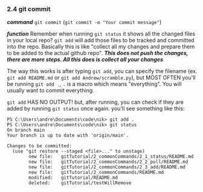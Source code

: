 ### 2.4 git commit

***command***
`git commit` (`git commit -m "Your commit message"`)

***function***
Remember when running `git status` it shows all the changed files in your local repo? `git add` will add those files to be tracked and committed into the repo. Basically this is like "collect all my changes and prepare them to be added to the actual github repo". ***This does not push the changes, there are more steps. All this does is collect all your changes***

The way this works is after typing `git add`, you can specify the filename (ex. `git add README.md` or `git add Andrew/scramble.py`), but MOST OFTEN you'll be running `git add .`, `.` is a macro which means "everything". You will usually want to commit everything.

`git add` HAS NO OUTPUT! but, after running, you can check if they are added by running `git status` once again. you'll see something like this:

```
PS C:\Users\andre\Documents\code\nik> git add .
PS C:\Users\andre\Documents\code\nik> git status
On branch main
Your branch is up to date with 'origin/main'.

Changes to be committed:
  (use "git restore --staged <file>..." to unstage)
        new file:   gitTutorial/2_commonCommands/2_1_status/README.md
        new file:   gitTutorial/2_commonCommands/2_2_pull/README.md
        new file:   gitTutorial/2_commonCommands/2_3_add/README.md
        new file:   gitTutorial/2_commonCommands/README.md
        modified:   gitTutorial/README.md
        deleted:    gitTutorial/testWillRemove
```